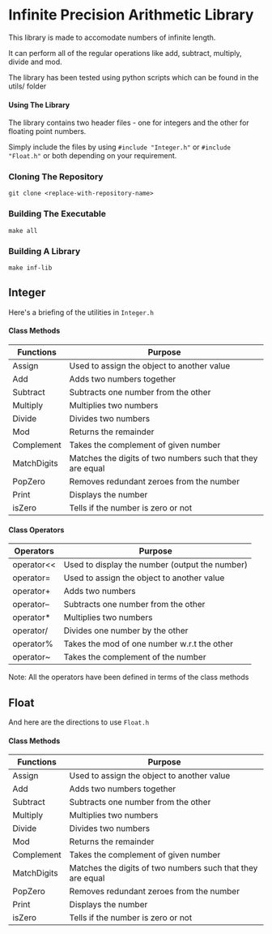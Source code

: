 # Infinite Precision Arithmetic Library

This library is made to accomodate numbers of infinite length. 

It can perform all of the regular operations like add, subtract, multiply, divide and mod.

The library has been tested using python scripts which can be found in the utils/ folder

#### Using The Library

The library contains two header files - one for integers and the other for floating point numbers.

Simply include the files by using `#include "Integer.h"` or `#include "Float.h"` or both depending on your requirement.

### Cloning The Repository
```
git clone <replace-with-repository-name>
```

### Building The Executable 
```
make all 
```

### Building A Library
```
make inf-lib
```

## Integer
Here's a briefing of the utilities in `Integer.h`


#### Class Methods
| Functions | Purpose | 
| --------- | --------- |
| Assign | Used to assign the object to another value |
| Add | Adds two numbers together | 
| Subtract | Subtracts one number from the other | 
| Multiply | Multiplies two numbers | 
| Divide | Divides two numbers | 
| Mod | Returns the remainder |
| Complement | Takes the complement of given number | 
| MatchDigits | Matches the digits of two numbers such that they are equal |
| PopZero | Removes redundant zeroes from the number | 
| Print | Displays the number |
| isZero | Tells if the number is zero or not | 

#### Class Operators
| Operators | Purpose |
| --------- | ------- |
| operator<< | Used to display the number (output the number) |
| operator= | Used to assign the object to another value | 
| operator+ | Adds two numbers |
| operator– | Subtracts one number from the other |
| operator* | Multiplies two numbers |
| operator/ | Divides one number by the other |
| operator% | Takes the mod of one number w.r.t the other |
| operator~ | Takes the complement of the number | 

Note: All the operators have been defined in terms of the class methods


## Float
And here are the directions to use `Float.h`

#### Class Methods
| Functions | Purpose | 
| --------- | --------- |
| Assign | Used to assign the object to another value |
| Add | Adds two numbers together | 
| Subtract | Subtracts one number from the other | 
| Multiply | Multiplies two numbers | 
| Divide | Divides two numbers | 
| Mod | Returns the remainder |
| Complement | Takes the complement of given number | 
| MatchDigits | Matches the digits of two numbers such that they are equal |
| PopZero | Removes redundant zeroes from the number | 
| Print | Displays the number |
| isZero | Tells if the number is zero or not |
